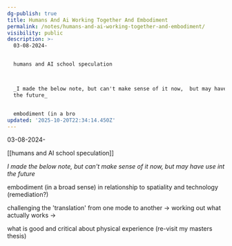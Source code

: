 ```yaml
---
dg-publish: true
title: Humans And Ai Working Together And Embodiment
permalink: /notes/humans-and-ai-working-together-and-embodiment/
visibility: public
description: >-
  03-08-2024-


  humans and AI school speculation 



  _I made the below note, but can't make sense of it now,  but may have use int
  the future_


  embodiment (in a bro
updated: '2025-10-20T22:34:14.450Z'
---
```

03-08-2024-

[[humans and AI school speculation]] 


_I made the below note, but can't make sense of it now,  but may have use int the future_

embodiment (in a broad sense) in relationship to spatiality and technology (remediation?)

challenging the 'translation' from one mode to another -> working out what actually works ->

what is good and critical about physical experience (re-visit my masters thesis)
